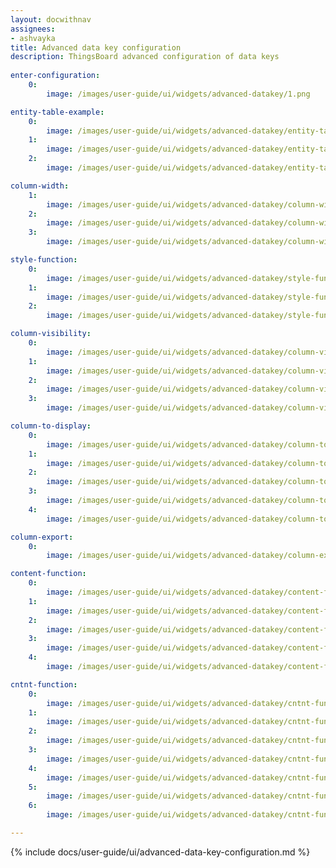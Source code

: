 ```yaml
---
layout: docwithnav
assignees:
- ashvayka
title: Advanced data key configuration
description: ThingsBoard advanced configuration of data keys
  
enter-configuration:
    0:
        image: /images/user-guide/ui/widgets/advanced-datakey/1.png

entity-table-example:
    0:
        image: /images/user-guide/ui/widgets/advanced-datakey/entity-table-example-1-ce.png
    1:
        image: /images/user-guide/ui/widgets/advanced-datakey/entity-table-example-2-ce.png
    2:
        image: /images/user-guide/ui/widgets/advanced-datakey/entity-table-example-3-ce.png

column-width:
    1:
        image: /images/user-guide/ui/widgets/advanced-datakey/column-width-1-ce.png
    2:
        image: /images/user-guide/ui/widgets/advanced-datakey/column-width-2-ce.png
    3:
        image: /images/user-guide/ui/widgets/advanced-datakey/column-width-3-ce.png

style-function:
    0:
        image: /images/user-guide/ui/widgets/advanced-datakey/style-function-1-ce.png
    1:
        image: /images/user-guide/ui/widgets/advanced-datakey/style-function-2-ce.png
    2:
        image: /images/user-guide/ui/widgets/advanced-datakey/style-function-3-ce.png

column-visibility:
    0:
        image: /images/user-guide/ui/widgets/advanced-datakey/column-visibility-1-ce.png
    1:
        image: /images/user-guide/ui/widgets/advanced-datakey/column-visibility-2-ce.png
    2:
        image: /images/user-guide/ui/widgets/advanced-datakey/column-visibility-3-ce.png
    3:
        image: /images/user-guide/ui/widgets/advanced-datakey/column-visibility-4-ce.png

column-to-display:
    0:
        image: /images/user-guide/ui/widgets/advanced-datakey/column-to-display-1-ce.png
    1:
        image: /images/user-guide/ui/widgets/advanced-datakey/column-to-display-2-ce.png
    2:
        image: /images/user-guide/ui/widgets/advanced-datakey/column-to-display-3-ce.png
    3:
        image: /images/user-guide/ui/widgets/advanced-datakey/column-to-display-4-ce.png
    4:
        image: /images/user-guide/ui/widgets/advanced-datakey/column-to-display-5-ce.png

column-export:
    0:
        image: /images/user-guide/ui/widgets/advanced-datakey/column-export.png

content-function:
    0:
        image: /images/user-guide/ui/widgets/advanced-datakey/content-function-1-ce.png
    1:
        image: /images/user-guide/ui/widgets/advanced-datakey/content-function-2-ce.png
    2:
        image: /images/user-guide/ui/widgets/advanced-datakey/content-function-3-ce.png
    3:
        image: /images/user-guide/ui/widgets/advanced-datakey/content-function-4-ce.png
    4:
        image: /images/user-guide/ui/widgets/advanced-datakey/content-function-5-ce.png

cntnt-function:
    0:
        image: /images/user-guide/ui/widgets/advanced-datakey/cntnt-function-1-ce.png
    1:
        image: /images/user-guide/ui/widgets/advanced-datakey/cntnt-function-2-ce.png
    2:
        image: /images/user-guide/ui/widgets/advanced-datakey/cntnt-function-3-ce.png
    3:
        image: /images/user-guide/ui/widgets/advanced-datakey/cntnt-function-4-ce.png
    4:
        image: /images/user-guide/ui/widgets/advanced-datakey/cntnt-function-5-ce.png
    5:
        image: /images/user-guide/ui/widgets/advanced-datakey/cntnt-function-6-ce.png
    6:
        image: /images/user-guide/ui/widgets/advanced-datakey/cntnt-function-7-ce.png

---
```


{% include docs/user-guide/ui/advanced-data-key-configuration.md %}